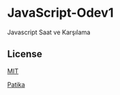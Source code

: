 # JavaScript-Odev1
Javascript Saat ve Karşılama

## License
[MIT](https://choosealicense.com/licenses/mit/)

[Patika](https://www.patika.dev)